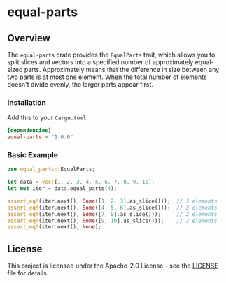 # equal-parts

## Overview

The `equal-parts` crate provides the `EqualParts` trait, which allows you to split slices and vectors into a specified number of approximately equal-sized parts. Approximately means that the difference in size between any two parts is at most one element. When the total number of elements doesn't divide evenly, the larger parts appear first.

### Installation

Add this to your `Cargo.toml`:

```toml
[dependencies]
equal-parts = "1.0.0"
```

### Basic Example

```rust
use equal_parts::EqualParts;

let data = vec![1, 2, 3, 4, 5, 6, 7, 8, 9, 10];
let mut iter = data.equal_parts(4);

assert_eq!(iter.next(), Some([1, 2, 3].as_slice()));  // 3 elements
assert_eq!(iter.next(), Some([4, 5, 6].as_slice()));  // 3 elements
assert_eq!(iter.next(), Some([7, 8].as_slice()));     // 2 elements
assert_eq!(iter.next(), Some([9, 10].as_slice()));    // 2 elements
assert_eq!(iter.next(), None);
```

## License

This project is licensed under the Apache-2.0 License - see the [LICENSE](https://www.apache.org/licenses/LICENSE-2.0) file for details.
